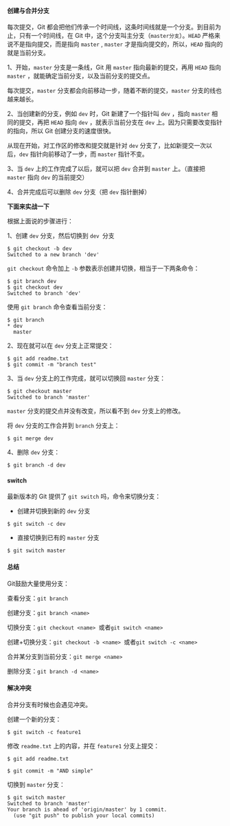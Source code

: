 #### 创建与合并分支

每次提交，Git 都会把他们传承一个时间线，这条时间线就是一个分支。到目前为止，只有一个时间线，在 Git 中，这个分支叫主分支（`master分支`）。`HEAD` 严格来说不是指向提交，而是指向 `master` , `master` 才是指向提交的，所以，`HEAD` 指向的就是当前分支。

1、开始，`master` 分支是一条线，Git 用 `master` 指向最新的提交，再用 `HEAD` 指向 `master` ，就能确定当前分支，以及当前分支的提交点。

每次提交，`master` 分支都会向前移动一步，随着不断的提交，`master` 分支的线也越来越长。

2、当创建新的分支，例如 `dev` 时，Git 新建了一个指针叫 `dev` ，指向 `master` 相同的提交，再把 `HEAD` 指向 `dev` ，就表示当前分支在 `dev` 上。因为只需要改变指针的指向，所以 Git 创建分支的速度很快。

从现在开始，对工作区的修改和提交就是针对 `dev` 分支了，比如新提交一次以后，`dev` 指针向前移动了一步，而 `master` 指针不变。

3、当 `dev` 上的工作完成了以后，就可以把 `dev` 合并到 `master` 上。（直接把 `master` 指向 `dev` 的当前提交）

4、合并完成后可以删除 `dev` 分支（把 `dev` 指针删掉）

**下面来实战一下**

根据上面说的步骤进行：

1、创建 `dev` 分支，然后切换到 `dev `分支

```shell
$ git checkout -b dev
Switched to a new branch 'dev'
```

 `git checkout` 命令加上 `-b` 参数表示创建并切换，相当于一下两条命令：

```shell
$ git branch dev
$ git checkout dev
Switched to branch 'dev'
```

使用 `git branch` 命令查看当前分支：

```shell
$ git branch
* dev  
  master
```

2、现在就可以在 `dev` 分支上正常提交：

```shell
$ git add readme.txt 
$ git commit -m "branch test"
```

3、当 `dev` 分支上的工作完成，就可以切换回 `master` 分支：

```shell
$ git checkout master
Switched to branch 'master'
```

`master` 分支的提交点并没有改变，所以看不到 `dev` 分支上的修改。

将 `dev` 分支的工作合并到 `branch` 分支上：

```shell
$ git merge dev
```

4、删除 `dev` 分支：

```shell
$ git branch -d dev
```

#### switch

最新版本的 Git 提供了 `git switch` 吗，命令来切换分支：

* 创建并切换到新的 `dev` 分支

```shell
$ git switch -c dev
```

* 直接切换到已有的 `master` 分支

```shell
$ git switch master
```

#### **总结**

Git鼓励大量使用分支：

查看分支：`git branch`

创建分支：`git branch <name>  `

切换分支：`git checkout <name> `或者`git switch <name> `

创建+切换分支：`git checkout -b <name> `或者`git switch -c <name> `

合并某分支到当前分支：`git merge <name> `

删除分支：`git branch -d <name>` 

#### 解决冲突

合并分支有时候也会遇见冲突。

创建一个新的分支：

```shell
$ git switch -c feature1
```

修改 `readme.txt` 上的内容，并在 `feature1` 分支上提交：

```shell
$ git add readme.txt

$ git commit -m "AND simple"
```

切换到 `master` 分支：

```shell
$ git switch master
Switched to branch 'master'
Your branch is ahead of 'origin/master' by 1 commit.
  (use "git push" to publish your local commits)
```

